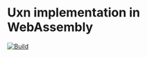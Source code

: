 # Uxn implementation in WebAssembly

[![Build](https://github.com/remko/uxn.wasm/actions/workflows/build.yml/badge.svg)](https://github.com/remko/uxn.wasm/actions/workflows/build.yml)
